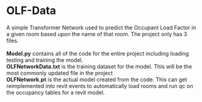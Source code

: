 # OLF-Data
A simple Transformer Network used to predict the Occupant Load Factor in a given room based upon the name of that room. The project only has 3 files.
<br><br>
<b>Model.py</b> contains all of the code for the entire project including loading testing and training the model.
<br>
<b>OLFNetworkData.txt</b> is the training dataset for the model. This will be the most commonly updated file in the project
<br>
<b>OLFNetwork.pt</b> is the actual model created from the code. This can get reimplemented into revit events to automatically load rooms and run qc on the occupancy tables for a revit model.
